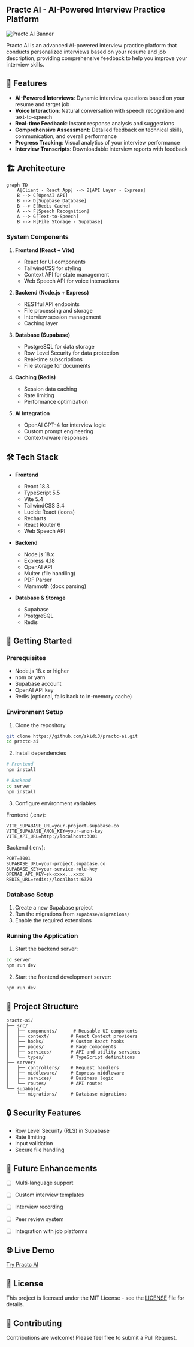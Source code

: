 ## Practc AI - AI-Powered Interview Practice Platform

![Practc AI Banner](image.png)

Practc AI is an advanced AI-powered interview practice platform that conducts personalized interviews based on your resume and job description, providing comprehensive feedback to help you improve your interview skills.

## 🌟 Features

- **AI-Powered Interviews**: Dynamic interview questions based on your resume and target job
- **Voice Interaction**: Natural conversation with speech recognition and text-to-speech
- **Real-time Feedback**: Instant response analysis and suggestions
- **Comprehensive Assessment**: Detailed feedback on technical skills, communication, and overall performance
- **Progress Tracking**: Visual analytics of your interview performance
- **Interview Transcripts**: Downloadable interview reports with feedback

## 🏗️ Architecture

```mermaid
graph TD
    A[Client - React App] --> B[API Layer - Express]
    B --> C[OpenAI API]
    B --> D[Supabase Database]
    B --> E[Redis Cache]
    A --> F[Speech Recognition]
    A --> G[Text-to-Speech]
    B --> H[File Storage - Supabase]
```

### System Components

1. **Frontend (React + Vite)**
   - React for UI components
   - TailwindCSS for styling
   - Context API for state management
   - Web Speech API for voice interactions

2. **Backend (Node.js + Express)**
   - RESTful API endpoints
   - File processing and storage
   - Interview session management
   - Caching layer

3. **Database (Supabase)**
   - PostgreSQL for data storage
   - Row Level Security for data protection
   - Real-time subscriptions
   - File storage for documents

4. **Caching (Redis)**
   - Session data caching
   - Rate limiting
   - Performance optimization

5. **AI Integration**
   - OpenAI GPT-4 for interview logic
   - Custom prompt engineering
   - Context-aware responses

## 🛠️ Tech Stack

- **Frontend**
  - React 18.3
  - TypeScript 5.5
  - Vite 5.4
  - TailwindCSS 3.4
  - Lucide React (icons)
  - Recharts 
  - React Router 6
  - Web Speech API

- **Backend**
  - Node.js 18.x
  - Express 4.18
  - OpenAI API
  - Multer (file handling)
  - PDF Parser
  - Mammoth (docx parsing)

- **Database & Storage**
  - Supabase
  - PostgreSQL
  - Redis

## 🚀 Getting Started

### Prerequisites

- Node.js 18.x or higher
- npm or yarn
- Supabase account
- OpenAI API key
- Redis (optional, falls back to in-memory cache)

### Environment Setup

1. Clone the repository
```bash
git clone https://github.com/skidi3/practc-ai.git
cd practc-ai
```

2. Install dependencies
```bash
# Frontend
npm install

# Backend
cd server
npm install
```

3. Configure environment variables

Frontend (.env):
```env
VITE_SUPABASE_URL=your-project.supabase.co
VITE_SUPABASE_ANON_KEY=your-anon-key
VITE_API_URL=http://localhost:3001
```

Backend (.env):
```env
PORT=3001
SUPABASE_URL=your-project.supabase.co
SUPABASE_KEY=your-service-role-key
OPENAI_API_KEY=sk-xxxx...xxxx
REDIS_URL=redis://localhost:6379
```

### Database Setup

1. Create a new Supabase project
2. Run the migrations from `supabase/migrations/`
3. Enable the required extensions

### Running the Application

1. Start the backend server:
```bash
cd server
npm run dev
```

2. Start the frontend development server:
```bash
npm run dev
```

## 📁 Project Structure

```
practc-ai/
├── src/
│   ├── components/      # Reusable UI components
│   ├── context/        # React Context providers
│   ├── hooks/          # Custom React hooks
│   ├── pages/          # Page components
│   ├── services/       # API and utility services
│   └── types/          # TypeScript definitions
├── server/
│   ├── controllers/    # Request handlers
│   ├── middleware/     # Express middleware
│   ├── services/       # Business logic
│   └── routes/         # API routes
└── supabase/
    └── migrations/     # Database migrations
```

## 🔒 Security Features

- Row Level Security (RLS) in Supabase
- Rate limiting
- Input validation
- Secure file handling

## 🎯 Future Enhancements

- [ ] Multi-language support
- [ ] Custom interview templates
- [ ] Interview recording
- [ ] Peer review system
- [ ] Integration with job platforms


## 🌐 Live Demo

[Try Practc AI](https://practc-ai.vercel.app/)

## 📄 License

This project is licensed under the MIT License - see the [LICENSE](LICENSE) file for details.

## 🤝 Contributing

Contributions are welcome! Please feel free to submit a Pull Request.
